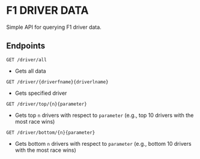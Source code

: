 # F1 DRIVER DATA

Simple API for querying F1 driver data.

## Endpoints

`GET /driver/all`

- Gets all data

`GET /driver/{driverfname}{driverlname}`

- Gets specified driver

`GET /driver/top/{n}{parameter}`

- Gets top `n` drivers with respect to `parameter` (e.g., top 10 drivers with the most race wins)

`GET /driver/bottom/{n}{parameter}`

- Gets bottom `n` drivers with respect to `parameter` (e.g., bottom 10 drivers with the most race wins)
